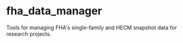 # fha_data_manager
Tools for managing FHA's single-family and HECM snapshot data for research projects.
